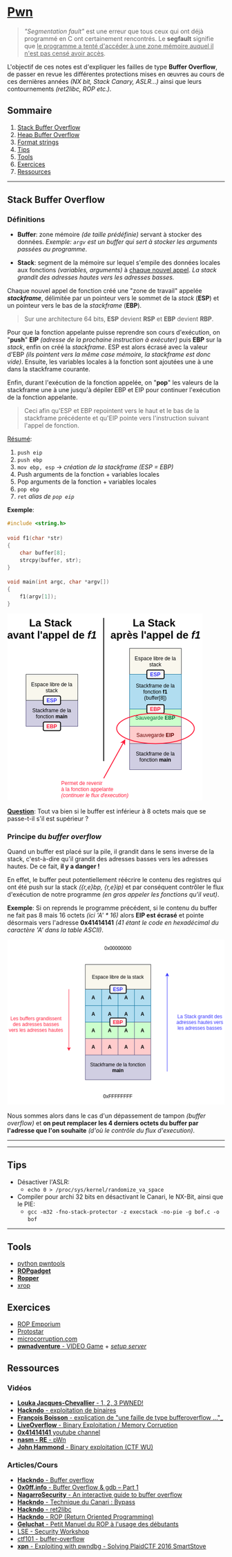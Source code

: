 # [Pwn](https://en.wikipedia.org/wiki/Pwn)

> _"Segmentation fault"_ est une erreur que tous ceux qui ont déjà programmé en C ont certainement rencontrés. Le **segfault** signifie que <u>le programme a tenté d'accéder à une zone mémoire auquel il n'est pas censé avoir accès</u>.

L'objectif de ces notes est d'expliquer les failles de type **Buffer Overflow**, de passer en revue les différentes protections mises en œuvres au cours de ces dernières années _(NX bit, Stack Canary, ASLR...)_ ainsi que leurs contournements _(ret2libc, ROP etc.)_.

<!-- ## Un peu d'histoire

- 1988 - [**MORRIS** worm](http://ftp.cerias.purdue.edu/pub/doc/morris_worm/) 
- 1996 - [MUDGE - How to write Buffer Overflows](https://web.archive.org/web/19961109005654/http://www.l0pht.com/advisories/bufero.html)
- 1996 - Smashing the stack for fun and profit [web](http://phrack.org/issues/49/14.html) | [PDF](https://inst.eecs.berkeley.edu/~cs161/fa08/papers/stack_smashing.pdf)
... -->

## Sommaire

1. [Stack Buffer Overflow](#stack-buffer-overflow)
2. [Heap Buffer Overflow](#heap-buffer-overflow)
3. [Format strings](#format-strings)
4. [Tips](#tips)
5. [Tools](#tools)
6. [Exercices](#exercices)
7. [Ressources](#ressources)

___

## Stack Buffer Overflow

### Définitions

- **Buffer**: zone mémoire _(de taille prédéfinie)_ servant à stocker des données. _Exemple: `argv` est un buffer qui sert à stocker les arguments passées au programme_.


- **Stack**: segment de la mémoire sur lequel s'empile des données locales aux fonctions _(variables, arguments)_ à <u>chaque nouvel appel</u>. _La stack grandit des adresses hautes vers les adresses basses._ 

Chaque nouvel appel de fonction créé une "zone de travail" appelée **_stackframe_**, délimitée par un pointeur vers le sommet de la _stack_ (**ESP**) et un pointeur vers le bas de la _stackframe_ (**EBP**).

> Sur une architecture 64 bits, **ESP** devient **RSP** et **EBP** devient **RBP**.

Pour que la fonction appelante puisse reprendre son cours d'exécution, on "**push**" **EIP** _(adresse de la prochaine instruction à exécuter)_ puis **EBP** sur la _stack_, enfin on créé la _stackframe_. ESP est alors écrasé avec la valeur d'EBP _(ils pointent vers la même case mémoire, la stackframe est donc vide)_. Ensuite, les variables locales à la fonction sont ajoutées une à une dans la stackframe courante. 

Enfin, durant l'exécution de la fonction appelée, on "**pop**" les valeurs de la stackframe une à une jusqu'à dépiler EBP et EIP pour continuer l'exécution de la fonction appelante. 

> Ceci afin qu'ESP et EBP repointent vers le haut et le bas de la stackframe précédente et qu'EIP pointe vers l'instruction suivant l'appel de fonction. 

<u>Résumé</u>:

1. `push eip`
2. `push ebp`
3. `mov ebp, esp` &rarr; _création de la stackframe (ESP = EBP)_
4. Push arguments de la fonction + variables locales <!-- Revoir l'ordre  -->
5. Pop arguments de la fonction + variables locales <!-- Revoir l'ordre  -->
6. `pop ebp`
7. `ret` _alias de `pop eip`_

**Exemple**:

```c
#include <string.h>

void f1(char *str)
{
    char buffer[8];
    strcpy(buffer, str);
}

void main(int argc, char *argv[])
{
    f1(argv[1]);
}
```

![Stackframes](images/stackframes.png)

<u>**Question**</u>: Tout va bien si le buffer est inférieur à 8 octets mais que se passe-t-il s'il est supérieur ?

### Principe du _buffer overflow_

Quand un buffer est placé sur la pile, il grandit dans le sens inverse de la stack, c'est-à-dire qu'il grandit des adresses basses vers les adresses hautes. De ce fait, **il y a danger !** 

En effet, le buffer peut potentiellement réécrire le contenu des registres qui ont été push sur la stack _({r,e}bp, {r,e}ip)_ et par conséquent contrôler le flux d'exécution de notre programme _(en gros appeler les fonctions qu'il veut)_.

**Exemple**: Si on reprends le programme précédent, si le contenu du buffer ne fait pas 8 mais 16 octets _(ici 'A' * 16)_ alors **EIP est écrasé** et pointe désormais vers l'adresse **0x41414141** _(41 étant le code en hexadécimal du caractère 'A' dans la table ASCII)_.

![overflow example](images/overflow.png)

<!-- ![A table ASCII](images/A-41-ASCII.png) -->

Nous sommes alors dans le cas d'un dépassement de tampon _(buffer overflow)_ et **on peut remplacer les 4 derniers octets du buffer par l'adresse que l'on souhaite** _(d'où le contrôle du flux d'execution)_. 

___


<!-- 
L'article SMASHSTACK decrit l'exploitation d'un buffer overflow en 3 parties:

1. GET EIP (recuperer le pointeur d'instruction)
2. Writing exploit (payload &rarr; shellcode par exemple)
3. Redirection


### NX bit ? ret2libc
### Stack Canary ? bypass
### ASLR ? ROP

### PIC?
### PIE
 -->

___

## Tips

- Désactiver l'ASLR:
    + `echo 0 > /proc/sys/kernel/randomize_va_space`
- Compiler pour archi 32 bits en désactivant le Canari, le NX-Bit, ainsi que le PIE: 
    + `gcc -m32 -fno-stack-protector -z execstack -no-pie -g bof.c -o bof`

___

## Tools

- [python pwntools](https://docs.pwntools.com/en/stable/)
- [**ROPgadget**](https://github.com/JonathanSalwan/ROPgadget)
- [**Ropper**](https://github.com/sashs/Ropper)
- [xrop](https://github.com/acama/xrop)

## Exercices

- [ROP Emporium](https://ropemporium.com/)
- [Protostar](https://exploit-exercises.lains.space/protostar/)
- [microcorruption.com](https://microcorruption.com/)
- [**pwnadventure** - VIDEO Game](http://www.pwnadventure.com/) + [_setup server_](https://github.com/LiveOverflow/PwnAdventure3)

## Ressources

### Vidéos

- [**Louka Jacques-Chevallier** - 1, 2, 3 PWNED!](https://youtu.be/hmt8M9YLwTg?list=PL8xs7xVCig3z-HXt99t3ZDlaDF_kRbK19)
- [**Hackndo** - exploitation de binaires](https://www.youtube.com/watch?v=V7Gdc32XRhA&list=PL8mmTTrIt_anpC5jd8bCwTB5nLX7GFloq)
- [**François Boisson** - explication de "une faille de type bufferoverflow ..."_](https://youtu.be/u-OZQkv2ebw)
- [**LiveOverflow** - Binary Exploitation / Memory Corruption](https://www.youtube.com/playlist?list=PLhixgUqwRTjxglIswKp9mpkfPNfHkzyeN)
- [**0x41414141** youtube channel](https://www.youtube.com/channel/UCPqes566OZ3G_fjxL6BngRQ/playlists)
- [**nasm - RE** - pWn](https://www.youtube.com/playlist?list=PLcT0DaY68xGzD87AmjN4e9IuF4DfXUfsD)
- [**John Hammond** - Binary exploitation (CTF WU)](https://www.youtube.com/watch?v=yH8kzOkA_vw&list=PL1H1sBF1VAKVg451vJ-rx0y_ZuQMHPamH)

### Articles/Cours

- [**Hackndo** - Buffer overflow](https://beta.hackndo.com/buffer-overflow/)
- [**0x0ff.info** - Buffer Overflow & gdb – Part 1](https://www.0x0ff.info/2015/buffer-overflow-gdb-part1/)
- [**NagarroSecurity** - An interactive guide to buffer overflow](https://nagarrosecurity.com/blog/interactive-buffer-overflow-exploitation)
- [**Hackndo** - Technique du Canari : Bypass](https://beta.hackndo.com/technique-du-canari-bypass/)
- [**Hackndo** - ret2libc](https://beta.hackndo.com/retour-a-la-libc/)
- [**Hackndo** - ROP (Return Oriented Programming)](https://beta.hackndo.com/return-oriented-programming/)
- [**Geluchat** - Petit Manuel du ROP à l'usage des débutants](https://www.dailysecurity.fr/return_oriented_programming/)
- [LSE - Security Workshop](https://www.lse.epita.fr/teaching/epita/hts/workshop-secu.pdf)
- [ctf101 - buffer-overflow](https://ctf101.org/binary-exploitation/buffer-overflow/)
- [**xpn** - Exploiting with pwndbg - Solving PlaidCTF 2016 SmartStove](https://blog.xpnsec.com/pwndbg/)
